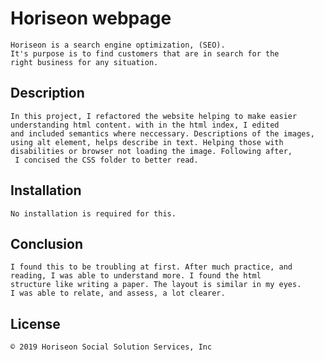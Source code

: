 
# Horiseon webpage 

    Horiseon is a search engine optimization, (SEO). 
    It's purpose is to find customers that are in search for the
    right business for any situation.


## Description

    In this project, I refactored the website helping to make easier
    understanding html content. with in the html index, I edited 
    and included semantics where neccessary. Descriptions of the images,
    using alt element, helps describe in text. Helping those with
    disabilities or browser not loading the image. Following after,
     I concised the CSS folder to better read.

## Installation

    No installation is required for this.

## Conclusion

    I found this to be troubling at first. After much practice, and
    reading, I was able to understand more. I found the html
    structure like writing a paper. The layout is similar in my eyes.
    I was able to relate, and assess, a lot clearer. 

## License

    © 2019 Horiseon Social Solution Services, Inc